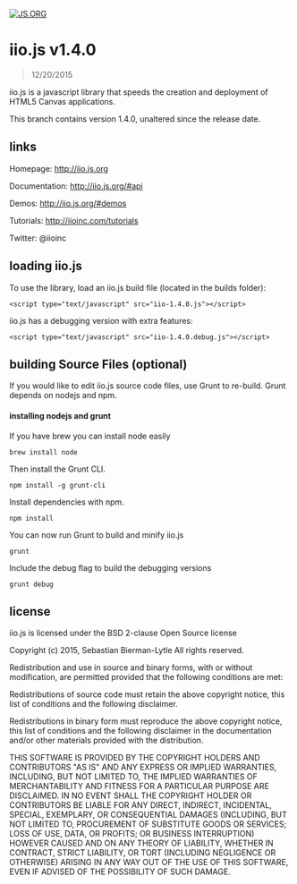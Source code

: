 [![JS.ORG](https://img.shields.io/badge/js.org-iio-888888.svg?style=flat-square)](http://js.org)

iio.js v1.4.0
=============
> 12/20/2015

iio.js is a javascript library that speeds the creation and deployment of HTML5 Canvas applications.

This branch contains version 1.4.0, unaltered since the release date.

## links
Homepage: http://iio.js.org

Documentation: http://iio.js.org/#api

Demos: http://iio.js.org/#demos

Tutorials: http://iioinc.com/tutorials

Twitter: @iioinc

## loading iio.js
To use the library, load an iio.js build file (located in the builds folder):

    <script type="text/javascript" src="iio-1.4.0.js"></script>

iio.js has a debugging version with extra features:

    <script type="text/javascript" src="iio-1.4.0.debug.js"></script>

## building Source Files (optional)
If you would like to edit iio.js source code files, use Grunt to re-build. Grunt depends on nodejs and npm.

#### installing nodejs and grunt
If you have brew you can install node easily

    brew install node

Then install the Grunt CLI.

    npm install -g grunt-cli

Install dependencies with npm.

    npm install

You can now run Grunt to build and minify iio.js

    grunt

Include the debug flag to build the debugging versions

    grunt debug

## license

iio.js is licensed under the BSD 2-clause Open Source license

Copyright (c) 2015, Sebastian Bierman-Lytle
All rights reserved.

Redistribution and use in source and binary forms, with or without modification, 
are permitted provided that the following conditions are met:

Redistributions of source code must retain the above copyright notice, this list 
of conditions and the following disclaimer.

Redistributions in binary form must reproduce the above copyright notice, this
list of conditions and the following disclaimer in the documentation and/or other 
materials provided with the distribution.

THIS SOFTWARE IS PROVIDED BY THE COPYRIGHT HOLDERS AND CONTRIBUTORS "AS IS" AND 
ANY EXPRESS OR IMPLIED WARRANTIES, INCLUDING, BUT NOT LIMITED TO, THE IMPLIED 
WARRANTIES OF MERCHANTABILITY AND FITNESS FOR A PARTICULAR PURPOSE ARE DISCLAIMED. 
IN NO EVENT SHALL THE COPYRIGHT HOLDER OR CONTRIBUTORS BE LIABLE FOR ANY DIRECT, 
INDIRECT, INCIDENTAL, SPECIAL, EXEMPLARY, OR CONSEQUENTIAL DAMAGES (INCLUDING, BUT 
NOT LIMITED TO, PROCUREMENT OF SUBSTITUTE GOODS OR SERVICES; LOSS OF USE, DATA, 
OR PROFITS; OR BUSINESS INTERRUPTION) HOWEVER CAUSED AND ON ANY THEORY OF LIABILITY, 
WHETHER IN CONTRACT, STRICT LIABILITY, OR TORT (INCLUDING NEGLIGENCE OR OTHERWISE) 
ARISING IN ANY WAY OUT OF THE USE OF THIS SOFTWARE, EVEN IF ADVISED OF THE 
POSSIBILITY OF SUCH DAMAGE.
